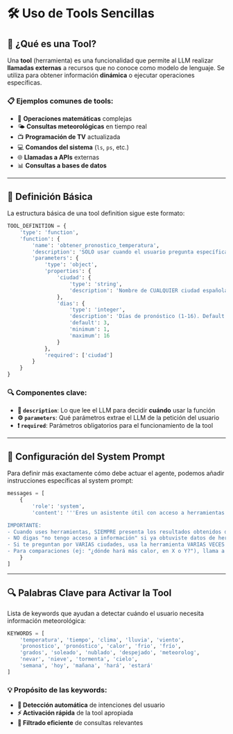 # 🛠️ Uso de Tools Sencillas

## 🤔 ¿Qué es una Tool?

Una **tool** (herramienta) es una funcionalidad que permite al LLM realizar **llamadas externas** a recursos que no conoce como modelo de lenguaje. Se utiliza para obtener información **dinámica** o ejecutar operaciones específicas.

### 📋 Ejemplos comunes de tools:
- 🧮 **Operaciones matemáticas** complejas
- 🌤️ **Consultas meteorológicas** en tiempo real
- 📺 **Programación de TV** actualizada
- 💻 **Comandos del sistema** (`ls`, `ps`, etc.)
- 🌐 **Llamadas a APIs** externas
- 📊 **Consultas a bases de datos**

---

## 📝 Definición Básica

La estructura básica de una tool definition sigue este formato:

```python
TOOL_DEFINITION = {
    'type': 'function',
    'function': {
        'name': 'obtener_pronostico_temperatura',
        'description': 'SOLO usar cuando el usuario pregunta específicamente por el TIEMPO, CLIMA, TEMPERATURA, LLUVIA o PRONOSTICO meteorológico de una ciudad ESPAÑOLA. Funciona con CUALQUIER ciudad de España. NO usar para otras preguntas generales.',
        'parameters': {
            'type': 'object',
            'properties': {
                'ciudad': {
                    'type': 'string',
                    'description': 'Nombre de CUALQUIER ciudad española (Madrid, Barcelona, Mataró, Alcobendas, pueblos pequeños, etc.)'
                },
                'dias': {
                    'type': 'integer',
                    'description': 'Días de pronóstico (1-16). Default: 3',
                    'default': 3,
                    'minimum': 1,
                    'maximum': 16
                }
            },
            'required': ['ciudad']
        }
    }
}
```

### 🔍 Componentes clave:

- **📖 `description`**: Lo que lee el LLM para decidir **cuándo** usar la función
- **⚙️ `parameters`**: Qué parámetros extrae el LLM de la petición del usuario
- **❗ `required`**: Parámetros obligatorios para el funcionamiento de la tool

---

## 🤖 Configuración del System Prompt

Para definir más exactamente cómo debe actuar el agente, podemos añadir instrucciones específicas al system prompt:

```python
messages = [
    {
        'role': 'system',
        'content': '''Eres un asistente útil con acceso a herramientas meteorológicas para España.

IMPORTANTE:
- Cuando uses herramientas, SIEMPRE presenta los resultados obtenidos de forma clara
- NO digas "no tengo acceso a información" si ya obtuviste datos de herramientas
- Si te preguntan por VARIAS ciudades, usa la herramienta VARIAS VECES (una por ciudad)
- Para comparaciones (ej: "¿dónde hará más calor, en X o Y?"), llama a la herramienta para CADA ciudad y luego compara los resultados'''
    }
]
```

---

## 🔍 Palabras Clave para Activar la Tool

Lista de keywords que ayudan a detectar cuándo el usuario necesita información meteorológica:

```python
KEYWORDS = [
    'temperatura', 'tiempo', 'clima', 'lluvia', 'viento',
    'pronostico', 'pronóstico', 'calor', 'frio', 'frío',
    'grados', 'soleado', 'nublado', 'despejado', 'meteorolog',
    'nevar', 'nieve', 'tormenta', 'cielo',
    'semana', 'hoy', 'mañana', 'hará', 'estará'
]
```

### 💡 Propósito de las keywords:
- **🎯 Detección automática** de intenciones del usuario
- **⚡ Activación rápida** de la tool apropiada
- **🔄 Filtrado eficiente** de consultas relevantes
